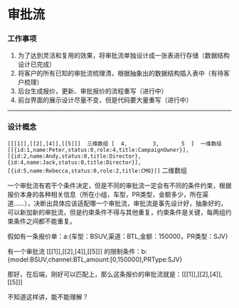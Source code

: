# 审批流

### 工作事项

1.  为了达到灵活和复用的效果，将审批流单独设计成一张表进行存储（数据结构设计已完成）
2. 将客户的所有已知的审批流梳理清，根据抽象出的数据结构插入表中（有待客户梳理）
3. 后台生成报价，更新、审批报价的流程重写（进行中）
4. 前台界面的展示设计尽量不变，但是代码要大量重写（进行中）

****

### 设计概念

`[[[1]],[[2],[4]],[[5]]]  三维数组
[  4,        3,       5  ]  一维数组
[[{id:1,name:Peter,status:0,role:4,title:CampaignOwner}],
[{id:2,name:Andy,status:0,title:Director},
{id:4,name:Jack,status:0,title:Director}],
[{id:5,name:Rebecca,status:0,role:2,title:CMO}]]` 二维数组

一个审批流有若干个条件决定，但是不同的审批流一定会有不同的条件约束，根据报价本身的各种相关信息（所在小组，车型，PR类型，金额多少，所在渠道……），决断出具体应该适配哪一个审批流，审批流是事先设计好，抽象好的，可以新加新的审批流，但是约束条件不得与其他重复，约束条件是关键，每两组约束条件之间都不能重复。

假如有一条报价单：a:{车型：BSUV,渠道：BTL,金额：150000，PR类型：SJV}

有一个审批流 [[[1]],[[2],[4]],[[5]]] 的限制条件：b:{model:BSUV,channel:BTL,amount:[0,150000],PRType:SJV}

那好，在后端，刚好可以匹配上，那么这条报价的审批流就是：[[[1]],[[2],[4]],[[5]]] 


不知道这样讲，能不能理解？
